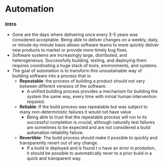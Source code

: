 # Automation

### Intro

- Gone are the days where delivering once every 3-5 years was considered acceptable. Being able to deliver changes on a weekly, daily, or minute-by-minute basis allows software teams to more quickly deliver new products to market or provide more timely bug fixes.
- Software systems are increasingly large, distributed, and heterogeneous. Successfully building, testing, and deploying them requires coordinating a huge stack of tools, environments, and systems.
- The goal of automation is to transform this unsustainable way of building software into a process that is:
  - **Repeatable**: the process of building a product should not vary between different versions of the software.
    - A unified building process provides a mechanism for building the system the same way, every time with minial human intervention required.
  - **Reliable**: If the build process was repeatable but was subject to many non-deterministic failures it would not have value
    - Being able to trust that the repeatable process will run to its successful completion is crucial, although naturally test failures are sometimes to be expected and are not considered a build automation reliability failure.
  - **Revertible**: The build process should make it possible to quickly and transparently revert out of any change.
    - If a build is deployed and is found t o have an error in prodution, it should be possible to automatically rever to a prior build in a quick and transparent way.